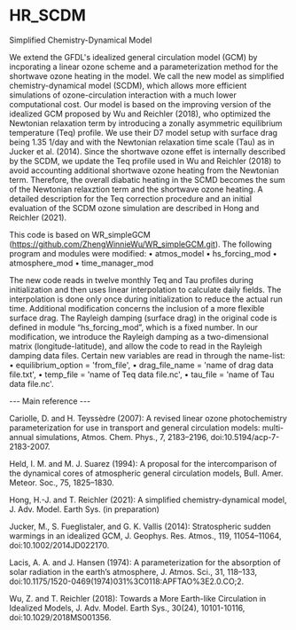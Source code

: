 # HR_SCDM

Simplified Chemistry-Dynamical Model

We extend the GFDL's idealized general circulation model (GCM) by incporating a linear ozone scheme and a parameterization method for the shortwave ozone heating in the model. We call the new model as simplified chemistry-dynamical model (SCDM), which allows more efficient simulations of ozone-circulation interaction with a much lower computational cost. Our model is based on the improving version of the idealized GCM proposed by Wu and Reichler (2018), who optimized the Newtonian relaxation term by introducing a zonally asymmetric equilibrium temperature (Teq) profile. We use their D7 model setup with surface drag being 1.35 1/day and with the Newtonian relaxation time scale (Tau) as in Jucker et al. (2014). Since the shortwave ozone effet is internally described by the SCDM, we update the Teq profile used in Wu and Reichler (2018) to avoid accounting additional shortwave ozone heating from the Newtonian term. Therefore, the overall diabatic heating in the SCMD becomes the sum of the Newtonian relaxztion term and the shortwave ozone heating. A detailed description for the Teq correction procedure and an initial evaluation of the SCDM ozone simulation are described in Hong and Reichler (2021). 

This code is based on WR_simpleGCM (https://github.com/ZhengWinnieWu/WR_simpleGCM.git). The following program and modules were modified:
• atmos_model
• hs_forcing_mod
• atmosphere_mod
• time_manager_mod

The new code reads in twelve monthly Teq and Tau profiles during initialization and then uses linear interpolation to calculate daily fields. The interpolation is done only once during initialization to reduce the actual run time. Additional modification concerns the inclusion of a more flexible surface drag. The Rayleigh damping (surface drag) in the original code is defined in module “hs_forcing_mod”, which is a fixed number. In our modification, we introduce the Rayleigh damping as a two-dimensional matrix (longitude-latitude), and allow the code to read in the Rayleigh damping data files. Certain new variables are read in through the name-list:
• equilibrium_option = 'from_file',
• drag_file_name = 'name of drag data file.txt',
• temp_file = 'name of Teq data file.nc',
• tau_file = 'name of Tau data file.nc'.

--- Main reference ---

Cariolle, D. and H. Teyssèdre (2007): A revised linear ozone photochemistry parameterization for use in transport and general circulation models: multi-annual simulations, Atmos. Chem. Phys., 7, 2183–2196, doi:10.5194/acp-7-2183-2007.

Held, I. M. and M. J. Suarez (1994): A proposal for the intercomparison of the dynamical cores of atmospheric general circulation models, Bull. Amer. Meteor. Soc., 75, 1825–1830.

Hong, H.-J. and T. Reichler (2021): A simplified chemistry-dynamical model, J. Adv. Model. Earth Sys. (in preparation)

Jucker, M., S. Fueglistaler, and G. K. Vallis (2014): Stratospheric sudden warmings in an idealized GCM, J. Geophys. Res. Atmos., 119, 11054–11064, doi:10.1002/2014JD022170.

Lacis, A. A. and J. Hansen (1974): A parameterization for the absorption of solar radiation in the earth’s atmosphere, J. Atmos. Sci., 31, 118–133, doi:10.1175/1520-0469(1974)031%3C0118:APFTAO%3E2.0.CO;2.

Wu, Z. and T. Reichler (2018): Towards a More Earth-like Circulation in Idealized Models, J. Adv. Model. Earth Sys., 30(24), 10101-10116, doi:10.1029/2018MS001356.
